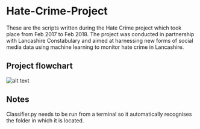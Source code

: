# Hate-Crime-Project
These are the scripts written during the Hate Crime project which took place from Feb 2017 to Feb 2018. The project was conducted in partnership with Lancashire Constabulary and aimed at harnessing new forms of social media data using machine learning to monitor hate crime in Lancashire.

## Project flowchart
![alt text](https://github.com/mednche/Hate-Crime-Project/blob/master/Flowchart%20methods.png)

## Notes
Classifier.py needs to be run from a terminal so it automatically recognises the folder in which it is located.

